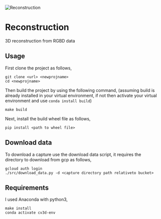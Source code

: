 ![Reconstruction](https://github.com/hm-group/reconstruction/actions/workflows/main.yml/badge.svg)

# Reconstruction
3D reconstruction from RGBD data

## Usage
First clone the project as follows,
```
git clone <url> <newprojname>
cd <newprojname>
```
Then build the project by using the following command, (assuming build is already installed in your virtual environment, if not then activate your virtual environment and use `conda install build`)
```
make build
```
Next, install the build wheel file as follows,
```
pip install <path to wheel file>
```

## Download data
To download a capture use the download data script, it requires the directory to download from gcp as follows,
```
gcloud auth login
./src/download_data.py -d <capture directory path relativeto bucket>
```

## Requirements
I used Anaconda with python3,

```
make install
conda activate cv3d-env
```